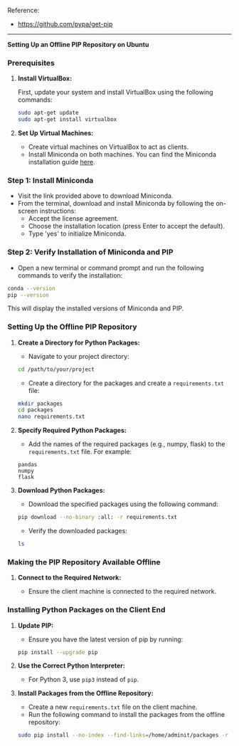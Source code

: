 Reference:
- https://github.com/pypa/get-pip

---

**Setting Up an Offline PIP Repository on Ubuntu**

### Prerequisites

1. **Install VirtualBox:**

   First, update your system and install VirtualBox using the following commands:

   ```bash
   sudo apt-get update
   sudo apt-get install virtualbox
   ```

2. **Set Up Virtual Machines:**

   - Create virtual machines on VirtualBox to act as clients.
   - Install Miniconda on both machines. You can find the Miniconda installation guide [here](https://docs.anaconda.com/free/miniconda/index.html).

### Step 1: Install Miniconda

   - Visit the link provided above to download Miniconda.
   - From the terminal, download and install Miniconda by following the on-screen instructions:
     - Accept the license agreement.
     - Choose the installation location (press Enter to accept the default).
     - Type 'yes' to initialize Miniconda.

### Step 2: Verify Installation of Miniconda and PIP

   - Open a new terminal or command prompt and run the following commands to verify the installation:

   ```bash
   conda --version
   pip --version
   ```

   This will display the installed versions of Miniconda and PIP.

### Setting Up the Offline PIP Repository

1. **Create a Directory for Python Packages:**

   - Navigate to your project directory:

   ```bash
   cd /path/to/your/project
   ```

   - Create a directory for the packages and create a `requirements.txt` file:

   ```bash
   mkdir packages
   cd packages
   nano requirements.txt
   ```

2. **Specify Required Python Packages:**

   - Add the names of the required packages (e.g., numpy, flask) to the `requirements.txt` file. For example:

   ```
   pandas
   numpy
   flask
   ```

3. **Download Python Packages:**

   - Download the specified packages using the following command:

   ```bash
   pip download --no-binary :all: -r requirements.txt
   ```

   - Verify the downloaded packages:

   ```bash
   ls
   ```

### Making the PIP Repository Available Offline

1. **Connect to the Required Network:**

   - Ensure the client machine is connected to the required network.

### Installing Python Packages on the Client End

1. **Update PIP:**

   - Ensure you have the latest version of pip by running:

   ```bash
   pip install --upgrade pip
   ```

2. **Use the Correct Python Interpreter:**

   - For Python 3, use `pip3` instead of `pip`.

3. **Install Packages from the Offline Repository:**

   - Create a new `requirements.txt` file on the client machine.
   - Run the following command to install the packages from the offline repository:

   ```bash
   sudo pip install --no-index --find-links=/home/adminit/packages -r requirements.txt
   ```
